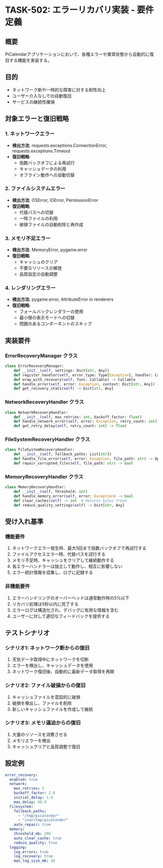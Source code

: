 # TASK-502: エラーリカバリ実装 - 要件定義

## 概要
PiCalendarアプリケーションにおいて、各種エラーや異常状態から自動的に復旧する機能を実装する。

## 目的
- ネットワーク断や一時的な障害に対する耐性向上
- ユーザー介入なしでの自動復旧
- サービスの継続性確保

## 対象エラーと復旧戦略

### 1. ネットワークエラー
- **検出方法**: requests.exceptions.ConnectionError, requests.exceptions.Timeout
- **復旧戦略**: 
  - 指数バックオフによる再試行
  - キャッシュデータの利用
  - オフライン動作への自動切替

### 2. ファイルシステムエラー
- **検出方法**: OSError, IOError, PermissionError
- **復旧戦略**:
  - 代替パスへの切替
  - 一時ファイルの利用
  - 破損ファイルの自動削除と再作成

### 3. メモリ不足エラー
- **検出方法**: MemoryError, pygame.error
- **復旧戦略**:
  - キャッシュのクリア
  - 不要なリソースの解放
  - 品質設定の自動調整

### 4. レンダリングエラー
- **検出方法**: pygame.error, AttributeError in renderers
- **復旧戦略**:
  - フォールバックレンダラーの使用
  - 最小限の表示モードへの切替
  - 問題のあるコンポーネントのスキップ

## 実装要件

### ErrorRecoveryManager クラス
```python
class ErrorRecoveryManager:
    def __init__(self, settings: Dict[str, Any])
    def register_handler(self, error_type: Type[Exception], handler: Callable)
    def wrap_with_recovery(self, func: Callable) -> Callable
    def handle_error(self, error: Exception, context: Dict[str, Any]) -> bool
    def get_recovery_stats(self) -> Dict[str, Any]
```

### NetworkRecoveryHandler クラス
```python
class NetworkRecoveryHandler:
    def __init__(self, max_retries: int, backoff_factor: float)
    def handle_network_error(self, error: Exception, retry_count: int) -> bool
    def get_retry_delay(self, retry_count: int) -> float
```

### FileSystemRecoveryHandler クラス
```python
class FileSystemRecoveryHandler:
    def __init__(self, fallback_paths: List[str])
    def handle_file_error(self, error: Exception, file_path: str) -> Optional[str]
    def repair_corrupted_file(self, file_path: str) -> bool
```

### MemoryRecoveryHandler クラス
```python
class MemoryRecoveryHandler:
    def __init__(self, threshold: int)
    def handle_memory_error(self, error: Exception) -> bool
    def clear_caches(self) -> int  # Returns bytes freed
    def reduce_quality_settings(self) -> Dict[str, Any]
```

## 受け入れ基準

### 機能要件
1. ネットワークエラー発生時、最大5回まで指数バックオフで再試行する
2. ファイルアクセスエラー時、代替パスを試行する
3. メモリ不足時、キャッシュをクリアして継続動作する
4. 各エラーハンドラーは独立して動作し、相互に影響しない
5. エラー統計情報を収集し、ログに記録する

### 非機能要件
1. エラーハンドリングのオーバーヘッドは通常動作時の5%以下
2. リカバリ処理は5秒以内に完了する
3. エラーログは構造化され、デバッグに有用な情報を含む
4. ユーザーに対して適切なフィードバックを提供する

## テストシナリオ

### シナリオ1: ネットワーク断からの復旧
1. 天気データ取得中にネットワークを切断
2. エラーを検出し、キャッシュデータを使用
3. ネットワーク復旧後、自動的に最新データ取得を再開

### シナリオ2: ファイル破損からの復旧
1. キャッシュファイルを意図的に破損
2. 破損を検出し、ファイルを削除
3. 新しいキャッシュファイルを作成して継続

### シナリオ3: メモリ逼迫からの復旧
1. 大量のリソースを消費させる
2. メモリエラーを検出
3. キャッシュクリアと品質調整で復旧

## 設定例
```yaml
error_recovery:
  enabled: true
  network:
    max_retries: 5
    backoff_factor: 2.0
    initial_delay: 1.0
    max_delay: 60.0
  filesystem:
    fallback_paths:
      - "/tmp/picalender"
      - "/var/tmp/picalender"
    auto_repair: true
  memory:
    threshold_mb: 200
    auto_clear_cache: true
    reduce_quality: true
  logging:
    log_errors: true
    log_recovery: true
    max_log_size_mb: 10
```